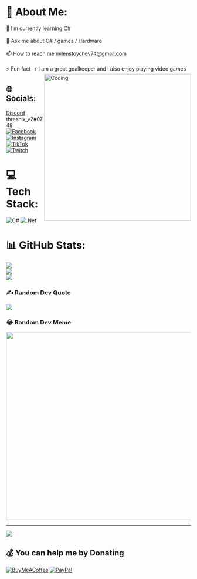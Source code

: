 # 💫 About Me:
🌱 I’m currently learning C#<br><br>💬 Ask me about C# / games / Hardware<br><br>📫 How to reach me milenstoychev74@gmail.com<br><br>⚡ Fun fact ->  I am a great goalkeeper and i also enjoy playing video games <img align="right" alt="Coding" width="400" src="https://cdn.dribbble.com/users/1162077/screenshots/3848914/programmer.gif">


## 🌐 Socials:
[Discord](https://img.shields.io/badge/Discord-%237289DA.svg?logo=discord&logoColor=white) threshix_v2#0748  [![Facebook](https://img.shields.io/badge/Facebook-%231877F2.svg?logo=Facebook&logoColor=white)](https://facebook.com/threshix) [![Instagram](https://img.shields.io/badge/Instagram-%23E4405F.svg?logo=Instagram&logoColor=white)](https://instagram.com/threshix_v2) [![TikTok](https://img.shields.io/badge/TikTok-%23000000.svg?logo=TikTok&logoColor=white)](https://tiktok.com/@threshix_v2) [![Twitch](https://img.shields.io/badge/Twitch-%239146FF.svg?logo=Twitch&logoColor=white)](https://twitch.tv/threshix_v2) 

# 💻 Tech Stack:
![C#](https://img.shields.io/badge/c%23-%23239120.svg?style=for-the-badge&logo=c-sharp&logoColor=white) ![.Net](https://img.shields.io/badge/.NET-5C2D91?style=for-the-badge&logo=.net&logoColor=white)
# 📊 GitHub Stats:
![](https://github-readme-stats.vercel.app/api?username=threshix-v2&theme=dark&hide_border=false&include_all_commits=true&count_private=true)<br/>
![](https://github-readme-streak-stats.herokuapp.com/?user=threshix-v2&theme=dark&hide_border=false)<br/>
![](https://github-readme-stats.vercel.app/api/top-langs/?username=threshix-v2&theme=dark&hide_border=false&include_all_commits=true&count_private=true&layout=compact)

### ✍️ Random Dev Quote
![](https://quotes-github-readme.vercel.app/api?type=vetical&theme=radical)

### 😂 Random Dev Meme
<img src="https://random-memer.herokuapp.com/" width="512px"/>

---
[![](https://visitcount.itsvg.in/api?id=threshix-v2&icon=0&color=0)](https://visitcount.itsvg.in)

  ## 💰 You can help me by Donating
  [![BuyMeACoffee](https://img.shields.io/badge/Buy%20Me%20a%20Coffee-ffdd00?style=for-the-badge&logo=buy-me-a-coffee&logoColor=black)](https://buymeacoffee.com/threshix) [![PayPal](https://img.shields.io/badge/PayPal-00457C?style=for-the-badge&logo=paypal&logoColor=white)](https://paypal.me/threshix2) 
